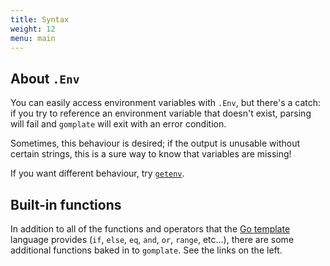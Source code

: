 ```yaml
---
title: Syntax
weight: 12
menu: main
---
```


## About `.Env`

You can easily access environment variables with `.Env`, but there's a catch:
if you try to reference an environment variable that doesn't exist, parsing
will fail and `gomplate` will exit with an error condition.

Sometimes, this behaviour is desired; if the output is unusable without certain
strings, this is a sure way to know that variables are missing!

If you want different behaviour, try [`getenv`](../functions/#getenv).

## Built-in functions

In addition to all of the functions and operators that the [Go template](https://golang.org/pkg/text/template/)
language provides (`if`, `else`, `eq`, `and`, `or`, `range`, etc...), there are
some additional functions baked in to `gomplate`. See the links on the left.